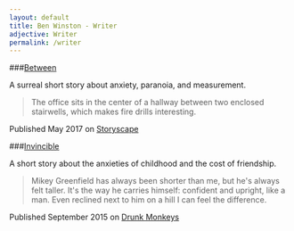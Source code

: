 ```yaml
---
layout: default
title: Ben Winston - Writer
adjective: Writer
permalink: /writer
--- 
```


###[Between][1]

A surreal short story about anxiety, paranoia, and measurement.

> The office sits in the center of a hallway between two enclosed
> stairwells, which makes fire drills interesting.

Published May 2017 on [Storyscape][2]

###[Invincible][3]

A short story about the anxieties of childhood and the cost of friendship.

> Mikey Greenfield has always been shorter than me, but he's always felt 
> taller. It's the way he carries himself: confident and upright, like a 
> man. Even reclined next to him on a hill I can feel the difference.

Published September 2015 on [Drunk Monkeys][4]

[1]: http://storyscapejournal.com/Issue18/between-by-ben-winston.html
[2]: http://storyscapejournal.com/
[3]: http://www.drunkmonkeys.us/fiction/2015/9/7/short-story-invincible-by-ben-winston
[4]: http://www.drunkmonkeys.us/
